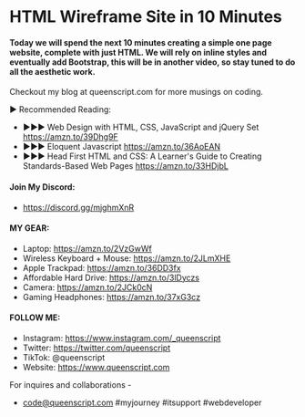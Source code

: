 # HTML Wireframe Site in 10 Minutes
#### Today we will spend the next 10 minutes creating a simple one page website, complete with just HTML. We will rely on inline styles and eventually add Bootstrap, this will be in another video, so stay tuned to do all the aesthetic work. 

Checkout my blog at queenscript.com for more musings on coding. 

► Recommended Reading:
* ►►► Web Design with HTML, CSS, JavaScript and jQuery Set https://amzn.to/39Dhg9F 
* ►►► Eloquent Javascript https://amzn.to/36AoEAN 
* ►►► Head First HTML and CSS: A Learner's Guide to Creating Standards-Based Web Pages https://amzn.to/33HDjbL 

#### Join My Discord: 
* https://discord.gg/mjghmXnR 

#### MY GEAR:

* Laptop: https://amzn.to/2VzGwWf 
* Wireless Keyboard + Mouse: https://amzn.to/2JLmXHE 
* Apple Trackpad: https://amzn.to/36DD3fx 
* Affordable Hard Drive: https://amzn.to/3lDyczs
* Camera: https://amzn.to/2JCk0cN 
* Gaming Headphones: https://amzn.to/37xG3cz 

#### FOLLOW ME:
* Instagram: https://www.instagram.com/_queenscript
* Twitter: https://twitter.com/queenscript
* TikTok: @queenscript
* Website: https://www.queenscript.com

For inquires and collaborations -
* code@queenscript.com
#myjourney #itsupport #webdeveloper
